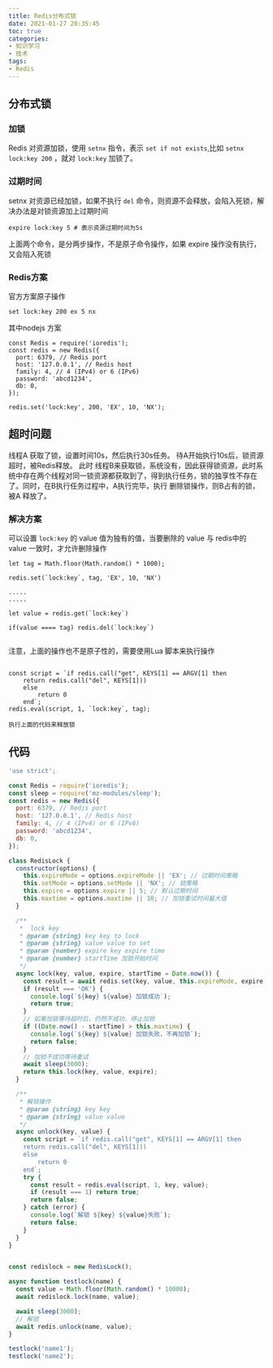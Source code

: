```yaml
---
title: Redis分布式锁
date: 2021-01-27 20:35:45
toc: true
categories:
- 知识学习
- 技术
tags:
- Redis
---
```

## 分布式锁
### 加锁
Redis 对资源加锁，使用 `setnx` 指令，表示 `set if not exists`,比如 `setnx lock:key 200` ，就对 `lock:key` 加锁了。

<!-- more -->
### 过期时间
setnx 对资源已经加锁，如果不执行 `del` 命令，则资源不会释放，会陷入死锁，解决办法是对锁资源加上过期时间
```
expire lock:key 5 # 表示资源过期时间为5s
```

上面两个命令，是分两步操作，不是原子命令操作，如果 expire 操作没有执行，又会陷入死锁

### Redis方案
官方方案原子操作
```
set lock:key 200 ex 5 nx

```
其中nodejs 方案 

```
const Redis = require('ioredis');
const redis = new Redis({
  port: 6379, // Redis port
  host: '127.0.0.1', // Redis host
  family: 4, // 4 (IPv4) or 6 (IPv6)
  password: 'abcd1234',
  db: 0,
});

redis.set('lock:key', 200, 'EX', 10, 'NX');

```

## 超时问题
线程A 获取了锁，设置时间10s，然后执行30s任务。 待A开始执行10s后，锁资源超时，被Redis释放。 此时 线程B来获取锁，系统没有，因此获得锁资源，此时系统中存在两个线程对同一锁资源都获取到了，得到执行任务，锁的独享性不存在了。同时，在B执行任务过程中，A执行完毕，执行 删除锁操作，则B占有的锁，被A 释放了。

### 解决方案
可以设置 `lock:key` 的 value 值为独有的值，当要删除的 value 与 redis中的 value 一致时，才允许删除操作

```
let tag = Math.floor(Math.random() * 1000);

redis.set(`lock:key`, tag, 'EX', 10, 'NX')

.....
.....

let value = redis.get(`lock:key`)

if(value ==== tag) redis.del(`lock:key`)


```
注意，上面的操作也不是原子性的，需要使用Lua 脚本来执行操作

```

const script = `if redis.call("get", KEYS[1] == ARGV[1] then 
    return redis.call("del", KEYS[1]))
    else 
        return 0
    end`;
redis.eval(script, 1, `lock:key`, tag);

执行上面的代码来释放锁
```


## 代码
``` javascript
'use strict';

const Redis = require('ioredis');
const sleep = require('mz-modules/sleep');
const redis = new Redis({
  port: 6379, // Redis port
  host: '127.0.0.1', // Redis host
  family: 4, // 4 (IPv4) or 6 (IPv6)
  password: 'abcd1234',
  db: 0,
});

class RedisLock {
  constructor(options) {
    this.expireMode = options.expireMode || 'EX'; // 过期时间策略
    this.setMode = options.setMode || 'NX'; // 锁策略
    this.expire = options.expire || 5; // 默认过期时间
    this.maxtime = options.maxtime || 10; // 加锁重试时间最大值
  }

  /**
   *  lock key
   * @param {string} key key to lock
   * @param {string} value value to set
   * @param {number} expire key expire time
   * @param {number} startTime 加锁开始时间
   */
  async lock(key, value, expire, startTime = Date.now()) {
    const result = await redis.set(key, value, this.expireMode, expire, this.setMode);
    if (result === 'OK') {
      console.log(`${key} ${value} 加锁成功`);
      return true;
    }
    // 如果加锁等待超时后，仍然不成功，停止加锁
    if ((Date.now() - startTime) > this.maxtime) {
      console.log(`${key} ${value} 加锁失败，不再加锁`);
      return false;
    }
    // 加锁不成功等待重试
    await sleep(3000);
    return this.lock(key, value, expire);
  }

  /**
   * 解锁操作
   * @param {string} key key
   * @param {string} value value
   */
  async unlock(key, value) {
    const script = `if redis.call("get", KEYS[1] == ARGV[1] then 
    return redis.call("del", KEYS[1]))
    else 
        return 0
    end`;
    try {
      const result = redis.eval(script, 1, key, value);
      if (result === 1) return true;
      return false;
    } catch (error) {
      console.log(`解锁 ${key} ${value}失败`);
      return false;
    }
  }
}


const redislock = new RedisLock();

async function testlock(name) {
  const value = Math.floor(Math.random() * 10000);
  await redislock.lock(name, value);

  await sleep(3000);
  // 解锁
  await redis.unlock(name, value);
}

testlock('name1');
testlock('name2');


```
